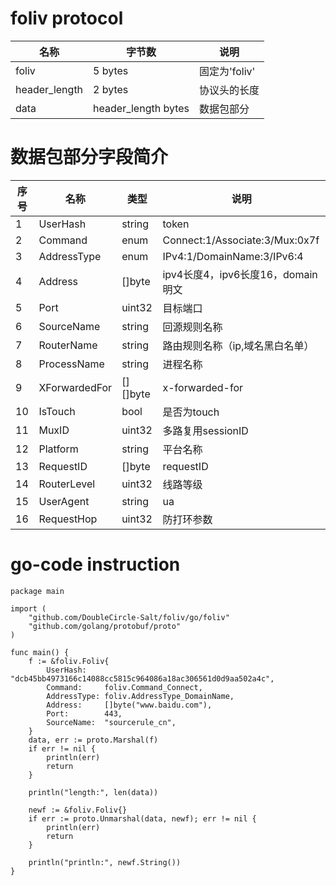 # foliv protocol

| 名称   | 字节数  | 说明  |
|  ----  | ----  | ----  |
| foliv  | 5 bytes | 固定为'foliv' |
| header_length  | 2 bytes | 协议头的长度 |
| data | header_length bytes | 数据包部分 |

# 数据包部分字段简介

| 序号 | 名称   | 类型  | 说明  |
|  ----  |  ----  | ----  | ----  |
| 1 | UserHash | string | token |
| 2 | Command  | enum | Connect:1/Associate:3/Mux:0x7f |
| 3 | AddressType | enum | IPv4:1/DomainName:3/IPv6:4 |
| 4 | Address | []byte | ipv4长度4，ipv6长度16，domain明文 |
| 5 | Port | uint32 | 目标端口 |
| 6 | SourceName | string | 回源规则名称 |
| 7 | RouterName | string | 路由规则名称（ip,域名黑白名单） |
| 8 | ProcessName | string | 进程名称 |
| 9 | XForwardedFor | [][]byte | x-forwarded-for |
| 10 | IsTouch | bool | 是否为touch |
| 11 | MuxID | uint32 | 多路复用sessionID |
| 12 | Platform | string | 平台名称 |
| 13 | RequestID | []byte | requestID |
| 14 | RouterLevel | uint32 | 线路等级 |
| 15 | UserAgent | string | ua |
| 16 | RequestHop | uint32 | 防打环参数 | 

# go-code instruction

```
package main

import (
	"github.com/DoubleCircle-Salt/foliv/go/foliv"
	"github.com/golang/protobuf/proto"
)

func main() {
	f := &foliv.Foliv{
		UserHash:    "dcb45bb4973166c14088cc5815c964086a18ac306561d0d9aa502a4c",
		Command:     foliv.Command_Connect,
		AddressType: foliv.AddressType_DomainName,
		Address:     []byte("www.baidu.com"),
		Port:        443,
		SourceName:  "sourcerule_cn",
	}
	data, err := proto.Marshal(f)
	if err != nil {
		println(err)
		return
	}

	println("length:", len(data))

	newf := &foliv.Foliv{}
	if err := proto.Unmarshal(data, newf); err != nil {
		println(err)
		return
	}

	println("println:", newf.String())
}
```
